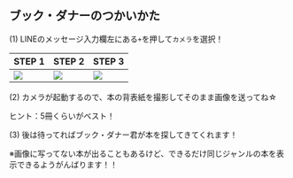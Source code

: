 ## ブック・ダナーのつかいかた

(1) LINEのメッセージ入力欄左にある`+`を押して`カメラ`を選択！

| STEP 1 | STEP 2 | STEP 3 |
|---|---|---|
| ![](https://raw.githubusercontent.com/bookdanner/how-to-use-bookdanner/master/manual_1.png) | ![](https://raw.githubusercontent.com/bookdanner/how-to-use-bookdanner/master/manual_2.png) | ![](https://raw.githubusercontent.com/bookdanner/how-to-use-bookdanner/master/manual_3.png) |

(2) カメラが起動するので、本の背表紙を撮影してそのまま画像を送ってね☆

ヒント：5冊くらいがベスト！

(3) 後は待ってればブック・ダナー君が本を探してきてくれます！

※画像に写ってない本が出ることもあるけど、できるだけ同じジャンルの本を表示できるようがんばります！！
